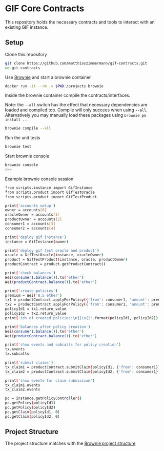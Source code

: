 # GIF Core Contracts

This repository holds the necessary contracts and tools to interact with an existing GIF instance.

## Setup

Clone this repository

```bash
git clone https://github.com/matthiaszimmermann/gif-contracts.git
cd git-contracts
```

Use [Brownie](https://github.com/matthiaszimmermann/brownie-docker) and start a brownie container

```bash
docker run -it --rm -v $PWD:/projects brownie
```

<!-- docker run -it --rm -v $PWD:/app gif-truffle bash -->

Inside the brownie container compile the contracts/interfaces.

Note: the `--all` switch has the effect that necessary dependencies are loaded and compiled too.
Compile will only succees when using `--all`. 
Alternatively you may manually load these packages using `brownie pm install ...`

```bash
brownie compile --all
```

Run the unit tests
```bash
brownie test
```

Start brownie console
```bash
brownie console
>>> 
```

Example brownie console session
```bash
from scripts.instance import GifInstance
from scripts.product import GifTestOracle
from scripts.product import GifTestProduct

print('accounts setup')
owner = accounts[0]
oracleOwner = accounts[1]
productOwner = accounts[2]
consumer1 = accounts[3]
consumer2 = accounts[4]

print('deploy gif instance')
instance = GifInstance(owner)

print('deploy gif test oracle and product')
oracle = GifTestOracle(instance, oracleOwner)
product = GifTestProduct(instance, oracle, productOwner)
productContract = product.getProductContract()

print('check balances')
Wei(consumer1.balance()).to('ether')
Wei(productContract.balance()).to('ether')

print('create policies')
premium = Wei('0.5 ether')
tx1 = productContract.applyForPolicy({'from': consumer1, 'amount': premium})
tx2 = productContract.applyForPolicy({'from': consumer1, 'amount': premium})
policyId1 = tx1.return_value
policyId2 = tx2.return_value
print('ids of created policies:\n{}\n{}'.format(policyId1, policyId2))

print('balances after policy creation')
Wei(consumer1.balance()).to('ether')
Wei(productContract.balance()).to('ether')

print('show events and subcalls for policy creation')
tx.events
tx.subcalls

print('submit claims')
tx_claim1 = productContract.submitClaim(policyId1, {'from': consumer1})
tx_claim2 = productContract.submitClaim(policyId2, {'from': consumer1})

print('show events for claim submission')
tx_claim1.events
tx_claim2.events

pc = instance.getPolicyController()
pc.getPolicy(policyId1)
pc.getPolicy(policyId2)
pc.getClaim(policyId1, 0)
pc.getClaim(policyId2, 0)

```

## Project Structure

The project structure matches with the [Brownie project structure](https://eth-brownie.readthedocs.io/en/stable/structure.html#structure)